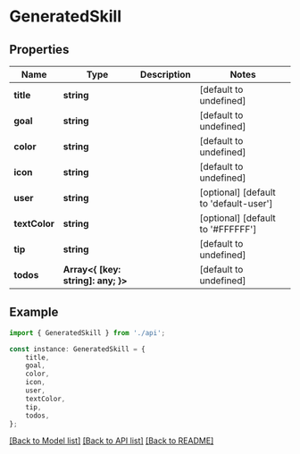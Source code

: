# GeneratedSkill


## Properties

Name | Type | Description | Notes
------------ | ------------- | ------------- | -------------
**title** | **string** |  | [default to undefined]
**goal** | **string** |  | [default to undefined]
**color** | **string** |  | [default to undefined]
**icon** | **string** |  | [default to undefined]
**user** | **string** |  | [optional] [default to 'default-user']
**textColor** | **string** |  | [optional] [default to '#FFFFFF']
**tip** | **string** |  | [default to undefined]
**todos** | **Array&lt;{ [key: string]: any; }&gt;** |  | [default to undefined]

## Example

```typescript
import { GeneratedSkill } from './api';

const instance: GeneratedSkill = {
    title,
    goal,
    color,
    icon,
    user,
    textColor,
    tip,
    todos,
};
```

[[Back to Model list]](../README.md#documentation-for-models) [[Back to API list]](../README.md#documentation-for-api-endpoints) [[Back to README]](../README.md)
